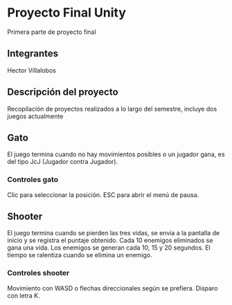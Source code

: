 # Proyecto Final Unity

 Primera parte de proyecto final

## Integrantes

Hector Villalobos

## Descripción del proyecto

Recopilación de proyectos realizados a lo largo del semestre, incluye dos juegos actualmente

## Gato

El juego termina cuando no hay movimientos posibles o un jugador gana, es del tipo JcJ (Jugador contra Jugador).

### Controles gato

Clic para seleccionar la posición.
ESC para abrir el menú de pausa.

## Shooter

El juego termina cuando se pierden las tres vidas, se envia a la pantalla de inicio y se registra el puntaje obtenido.
Cada 10 enemigos eliminados se gana una vida.
Los enemigos se generan cada 10, 15 y 20 segundos.
El tiempo se ralentiza cuando se elimina un enemigo.

### Controles shooter

Movimiento con WASD o flechas direccionales según se prefiera.
Disparo con letra K.
